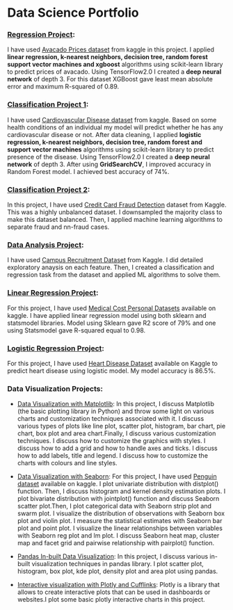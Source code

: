 # Data Science Portfolio

### [Regression Project](https://github.com/ayushikaushik/Data-Science-Portfolio/blob/master/Regression%20Project/Regression-all-models.ipynb):
I have used [Avacado Prices dataset](https://www.kaggle.com/neuromusic/avocado-prices) from kaggle in this project. I applied **linear regression, k-nearest neighbors, decision tree, random forest support vector machines and xgboost** algorithms using scikit-learn library to predict prices of avacado. Using TensorFlow2.0 I created a **deep neural network** of depth 3. For this dataset XGBoost gave least mean absolute error and maximum R-squared of 0.89.

### [Classification Project 1](https://github.com/ayushikaushik/Data-Science-Portfolio/blob/master/Classification%20Project/Classification%20Project.ipynb):
I have used [Cardiovascular Disease dataset](https://www.kaggle.com/sulianova/cardiovascular-disease-dataset) from kaggle. Based on some health conditions of an individual my model will predict whether he has any cardiovascular disease or not. After data cleaning, I applied **logistic regression, k-nearest neighbors, decision tree, random forest and support vector machines** algorithms using scikit-learn library to predict presence of the disease. Using TensorFlow2.0 I created a **deep neural network** of depth 3. After using **GridSearchCV**, I improved accuracy in Random Forest model. I achieved best accuracy of 74%.

### [Classification Project 2]():
In this project, I have used [Credit Card Fraud Detection](https://www.kaggle.com/mlg-ulb/creditcardfraud) dataset from Kaggle. This was a highly unbalanced dataset. I downsampled the majority class to make this dataset balanced. Then, I applied machine learning algorithms to separate fraud and nn-fraud cases.

### [Data Analysis Project](https://github.com/ayushikaushik/Data-Science-Portfolio/blob/master/Data%20Analysis%20Project/placement-dataanalysis-classification-regression.ipynb):
I have used [Campus Recruitment Dataset](https://www.kaggle.com/benroshan/factors-affecting-campus-placement) from Kaggle. I did detailed exploratory anaysis on each feature. Then, I created a classification and regression task from the dataset and applied ML algorithms to solve them.

### [Linear Regression Project](https://github.com/ayushikaushik/Data-Science-Portfolio/blob/master/Linear%20Regression%20Project/Linear%20Regression%20Project.ipynb):
For this project, I have used [Medical Cost Personal Datasets](https://www.kaggle.com/mirichoi0218/insurance) available on kaggle. I have applied linear regression model using both sklearn and statsmodel libraries. Model using Sklearn gave R2 score of 79% and one using Statsmodel gave R-squared equal to 0.98.

### [Logistic Regression Project](https://github.com/ayushikaushik/Data-Science-Portfolio/blob/master/Logistic%20Regression%20Project/Logistic%20Regression%20Project.ipynb):
For this project, I have used [Heart Disease Dataset](https://www.kaggle.com/dileep070/heart-disease-prediction-using-logistic-regression) available on Kaggle to predict heart disease using logistic model. My model accuracy is 86.5%.


### Data Visualization Projects:
* [Data Visualization with Matplotlib](https://github.com/ayushikaushik/Data-Science-Portfolio/blob/master/data%20viz%20with%20matplotlib/Data%20Visualization%20with%20Matplotlib.ipynb):
In this project, I discuss Matplotlib (the basic plotting library in Python) and throw some light on various charts and customization techniques associated with it. I discuss various types of plots like line plot, scatter plot, histogram, bar chart, pie chart, box plot and area chart.Finally, I discuss various customization techniques. I discuss how to customize the graphics with styles. I discuss how to add a grid and how to handle axes and ticks. I discuss how to add labels, title and legend. I discuss how to customize the charts with colours and line styles.

* [Data Visualization with Seaborn](https://github.com/ayushikaushik/Data-Science-Portfolio/blob/master/data%20viz%20with%20seaborn/Data%20Visualization%20with%20Seaborn.ipynb):
For this project, I have used [Penguin dataset](https://www.kaggle.com/parulpandey/palmer-archipelago-antarctica-penguin-data) available on kaggle. I plot univariate distribution with distplot() function. Then, I discuss histogram and kernel density estimation plots. I plot bivariate distribution with jointplot() function and discuss Seaborn scatter plot.Then, I plot categorical data with Seaborn strip plot and swarm plot. I visualize the distribution of observations with Seaborn box plot and violin plot. I measure the statistical estimates with Seaborn bar plot and point plot. I visualize the linear relationships between variables with Seaborn reg plot and lm plot. I discuss Seaborn heat map, cluster map and facet grid and pairwise relationship with pairplot() function.

* [Pandas In-built Data Visualization](https://github.com/ayushikaushik/Data-Science-Portfolio/blob/master/pandas%20in-built%20data%20viz/Pandas%20in-built%20data%20visualization.ipynb):
In this project, I discuss various in-built visualization techniques in pandas library. I plot scatter plot, histogram, box plot, kde plot, density plot and area plot using pandas.

* [Interactive visualization with Plotly and Cufflinks](https://github.com/ayushikaushik/Data-Science-Portfolio/blob/master/plotly%20and%20cufflinks/Plotly%20and%20Cufflinks.ipynb):
Plotly is a library that allows to create interactive plots that can be used in dashboards or websites.I plot some basic plotly interactive charts in this project.
